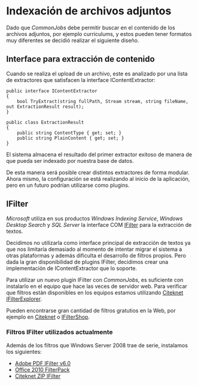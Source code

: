 # Indexación de archivos adjuntos

Dado que _CommonJobs_ debe permitir buscar en el contenido de los archivos adjuntos, por ejemplo curriculums, y estos pueden tener formatos muy diferentes se decidió realizar el siguiente diseño.

## Interface para extracción de contenido

Cuando se realiza el upload de un archivo, este es analizado por una lista de extractores que satisfacen la interface IContentExtractor:

    public interface IContentExtractor
    {
        bool TryExtract(string fullPath, Stream stream, string fileName, out ExtractionResult result);
    }

    public class ExtractionResult
    {
        public string ContentType { get; set; }
        public string PlainContent { get; set; }
    }

El sistema almacena el resultado del primer extractor exitoso de manera de que pueda ser indexado por nuestra base de datos.

De esta manera será posible crear distintos extractores de forma modular. Ahora mismo, la configuración se está realizando al inicio de la aplicación, pero en un futuro podrían utilizarse como plugins. 

## IFilter

_Microsoft_ utiliza en sus productos _Windows Indexing Service_, _Windows Desktop Search_ y _SQL Server_ la interface COM [IFilter](http://msdn.microsoft.com/en-us/library/ms691105) para la extracción de textos. 

Decidimos no utilizarla como interface principal de extracción de textos ya que nos limitaría demasiado al momento de intentar migrar el sistema a otras plataformas y además dificulta el desarrollo de filtros propios. Pero dada la gran disponibilidad de plugins IFilter, decidimos crear una implementación de IContentExtractor que lo soporte.

Para utilizar un nuevo plugin IFilter con _CommonJobs_, es suficiente con instalarlo en el equipo que hace las veces de servidor web. Para verificar que filtros están disponibles en los equipos estamos utilizando [Citeknet IFilterExplorer](http://www.citeknet.com/Products/IFilters/IFilterExplorer/tabid/62/Default.aspx). 

Pueden encontrarse gran cantidad de filtros gratutios en la Web, por ejemplo en [Citeknet](http://www.citeknet.com/Products/tabid/54/ctl/Edit/mid/381/Downloads/tabid/53/Default.aspx) o [IFilterShop](http://www.ifiltershop.com/).

### Filtros IFilter utilizados actualmente

Además de los filtros que Windows Server 2008 trae de serie, instalamos los siguientes:

* [Adobe PDF IFilter v6.0](http://www.adobe.com/support/downloads/detail.jsp?ftpID=2611)
* [Office 2010 FilterPack](http://www.microsoft.com/download/en/details.aspx?id=17062)
* [Citeknet ZIP IFilter](http://www.citeknet.com/Products/IFilters/ZIPIFilter/tabid/69/Default.aspx)

